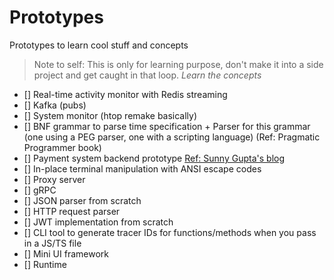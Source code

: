 # Prototypes

Prototypes to learn cool stuff and concepts

> Note to self: This is only for learning purpose, don't make it into a side project and get caught in that loop. _Learn the concepts_

- [] Real-time activity monitor with Redis streaming
- [] Kafka (pubs)
- [] System monitor (htop remake basically)
- [] BNF grammar to parse time specification + Parser for this grammar (one using a PEG parser, one with a scripting language) (Ref: Pragmatic Programmer book)
- [] Payment system backend prototype [Ref: Sunny Gupta's blog](https://x.com/sunnykgupta/status/1919369678918402484)
- [] In-place terminal manipulation with ANSI escape codes
- [] Proxy server
- [] gRPC
- [] JSON parser from scratch
- [] HTTP request parser
- [] JWT implementation from scratch
- [] CLI tool to generate tracer IDs for functions/methods when you pass in a JS/TS file
- [] Mini UI framework
- [] Runtime
